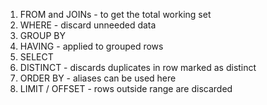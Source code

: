 1. FROM and JOINs - to get the total working set
2. WHERE - discard unneeded data
3. GROUP BY
4. HAVING - applied to grouped rows
5. SELECT 
6. DISTINCT - discards duplicates in row marked as distinct
7. ORDER BY - aliases can be used here
8. LIMIT / OFFSET - rows outside range are discarded